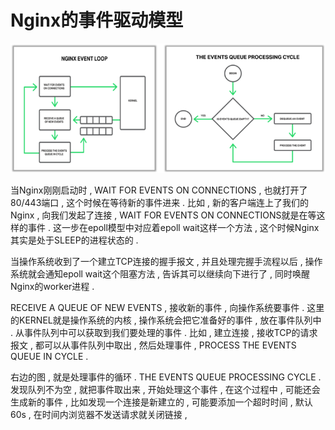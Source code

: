 # Nginx的事件驱动模型

![](/assets/shijianxunhuan.png)

当Nginx刚刚启动时 , WAIT FOR EVENTS ON CONNECTIONS , 也就打开了80/443端口 , 这个时候在等待新的事件进来 . 比如 , 新的客户端连上了我们的Nginx , 向我们发起了连接 , WAIT FOR EVENTS ON CONNECTIONS就是在等这样的事件 . 这一步在epoll模型中对应着epoll wait这样一个方法 , 这个时候Nginx其实是处于SLEEP的进程状态的 .

当操作系统收到了一个建立TCP连接的握手报文 , 并且处理完握手流程以后 , 操作系统就会通知epoll wait这个阻塞方法 , 告诉其可以继续向下进行了 , 同时唤醒Nginx的worker进程 .

RECEIVE A QUEUE OF NEW EVENTS , 接收新的事件 , 向操作系统要事件 . 这里的KERNEL就是操作系统的内核 , 操作系统会把它准备好的事件 , 放在事件队列中 . 从事件队列中可以获取到我们要处理的事件 . 比如 , 建立连接 , 接收TCP的请求报文 , 都可以从事件队列中取出 , 然后处理事件 , PROCESS THE EVENTS QUEUE IN CYCLE .

右边的图 , 就是处理事件的循环 . THE EVENTS QUEUE PROCESSING CYCLE . 发现队列不为空 , 就把事件取出来 , 开始处理这个事件 , 在这个过程中 , 可能还会生成新的事件 , 比如发现一个连接是新建立的 , 可能要添加一个超时时间 , 默认60s , 在时间内浏览器不发送请求就关闭链接 , 

